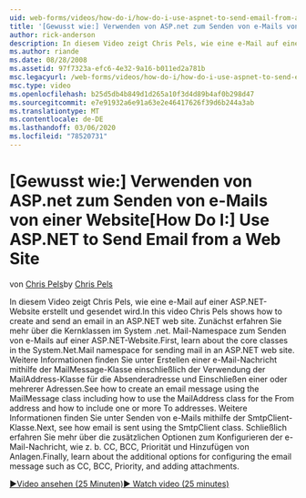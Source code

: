 ```yaml
---
uid: web-forms/videos/how-do-i/how-do-i-use-aspnet-to-send-email-from-a-web-site
title: '[Gewusst wie:] Verwenden von ASP.net zum Senden von e-Mails von einer Website | Microsoft-Dokumentation'
author: rick-anderson
description: In diesem Video zeigt Chris Pels, wie eine e-Mail auf einer ASP.NET-Website erstellt und gesendet wird. Zuerst erfahren Sie mehr über die Kernklassen im System .net. Mail-Namespace f...
ms.author: riande
ms.date: 08/28/2008
ms.assetid: 97f7323a-efc6-4e32-9a16-b011ed2a781b
msc.legacyurl: /web-forms/videos/how-do-i/how-do-i-use-aspnet-to-send-email-from-a-web-site
msc.type: video
ms.openlocfilehash: b25d5db4b849d1d265a10f3d4d89b4af0b298d47
ms.sourcegitcommit: e7e91932a6e91a63e2e46417626f39d6b244a3ab
ms.translationtype: MT
ms.contentlocale: de-DE
ms.lasthandoff: 03/06/2020
ms.locfileid: "78520731"
---
```

# <a name="how-do-i-use-aspnet-to-send-email-from-a-web-site"></a><span data-ttu-id="61faf-104">[Gewusst wie:] Verwenden von ASP.net zum Senden von e-Mails von einer Website</span><span class="sxs-lookup"><span data-stu-id="61faf-104">[How Do I:] Use ASP.NET to Send Email from a Web Site</span></span>

<span data-ttu-id="61faf-105">von [Chris Pels](https://twitter.com/chrispels)</span><span class="sxs-lookup"><span data-stu-id="61faf-105">by [Chris Pels](https://twitter.com/chrispels)</span></span>

<span data-ttu-id="61faf-106">In diesem Video zeigt Chris Pels, wie eine e-Mail auf einer ASP.NET-Website erstellt und gesendet wird.</span><span class="sxs-lookup"><span data-stu-id="61faf-106">In this video Chris Pels shows how to create and send an email in an ASP.NET web site.</span></span> <span data-ttu-id="61faf-107">Zunächst erfahren Sie mehr über die Kernklassen im System .net. Mail-Namespace zum Senden von e-Mails auf einer ASP.NET-Website.</span><span class="sxs-lookup"><span data-stu-id="61faf-107">First, learn about the core classes in the System.Net.Mail namespace for sending mail in an ASP.NET web site.</span></span> <span data-ttu-id="61faf-108">Weitere Informationen finden Sie unter Erstellen einer e-Mail-Nachricht mithilfe der MailMessage-Klasse einschließlich der Verwendung der MailAddress-Klasse für die Absenderadresse und Einschließen einer oder mehrerer Adressen.</span><span class="sxs-lookup"><span data-stu-id="61faf-108">See how to create an email message using the MailMessage class including how to use the MailAddress class for the From address and how to include one or more To addresses.</span></span> <span data-ttu-id="61faf-109">Weitere Informationen finden Sie unter Senden von e-Mails mithilfe der SmtpClient-Klasse.</span><span class="sxs-lookup"><span data-stu-id="61faf-109">Next, see how email is sent using the SmtpClient class.</span></span> <span data-ttu-id="61faf-110">Schließlich erfahren Sie mehr über die zusätzlichen Optionen zum Konfigurieren der e-Mail-Nachricht, wie z. b. CC, BCC, Priorität und Hinzufügen von Anlagen.</span><span class="sxs-lookup"><span data-stu-id="61faf-110">Finally, learn about the additional options for configuring the email message such as CC, BCC, Priority, and adding attachments.</span></span>

[<span data-ttu-id="61faf-111">&#9654;Video ansehen (25 Minuten)</span><span class="sxs-lookup"><span data-stu-id="61faf-111">&#9654; Watch video (25 minutes)</span></span>](https://channel9.msdn.com/Blogs/ASP-NET-Site-Videos/how-do-i-use-aspnet-to-send-email-from-a-web-site)
